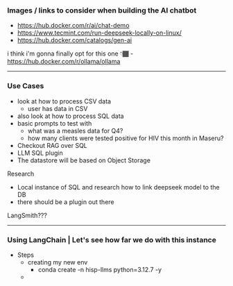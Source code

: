 ### Images / links to consider when building the AI chatbot
- https://hub.docker.com/r/ai/chat-demo
- https://www.tecmint.com/run-deepseek-locally-on-linux/
- https://hub.docker.com/catalogs/gen-ai

i think i'm gonna finally opt for this one 👇🏾
	- https://hub.docker.com/r/ollama/ollama

----------------------------------------------------------------

### Use Cases
- look at how to process CSV data
	- user has data in CSV 
- also look at how to process SQL data
- basic prompts to test with
	- what was a measles data for Q4?
	- how many clients were tested positive for HIV this month in Maseru?
- Checkout RAG over SQL
- LLM SQL plugin
- The datastore will be based on Object Storage

Research 
- Local instance of SQL and research how to link deepseek model to the DB
- there should be a plugin out there

LangSmith???


----------------------------------------------------------------

### Using LangChain | **Let's see how far we do with this instance**

- Steps
	- creating my new env
		- conda create -n hisp-llms python=3.12.7 -y
	- 
